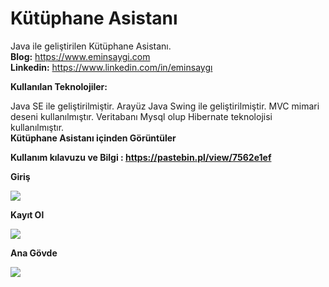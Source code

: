 # Kütüphane Asistanı
Java ile geliştirilen Kütüphane Asistanı.<br><b>Blog:</b> https://www.eminsaygi.com <br><b> Linkedin:</b> https://www.linkedin.com/in/eminsaygı

<b> Kullanılan Teknolojiler: </b>

Java SE  ile geliştirilmiştir.
Arayüz Java Swing ile geliştirilmiştir.
MVC mimari deseni kullanılmıştır.
Veritabanı Mysql olup Hibernate teknolojisi kullanılmıştır.<br><b>Kütüphane Asistanı içinden Görüntüler</b>

<b>Kullanım kılavuzu ve Bilgi : https://pastebin.pl/view/7562e1ef

<b>Giriş</b>

<img src="https://github.com/eminsaygi/KutuphaneAsistani/blob/master/images/giriş.PNG"></a>

<b>Kayıt Ol</b>

<img src="https://github.com/eminsaygi/KutuphaneAsistani/blob/master/images/kayıt.PNG"></a>

<b>Ana Gövde</b>

<img src="https://github.com/eminsaygi/KutuphaneAsistani/blob/master/images/ana%20ekran.PNG"></a>
